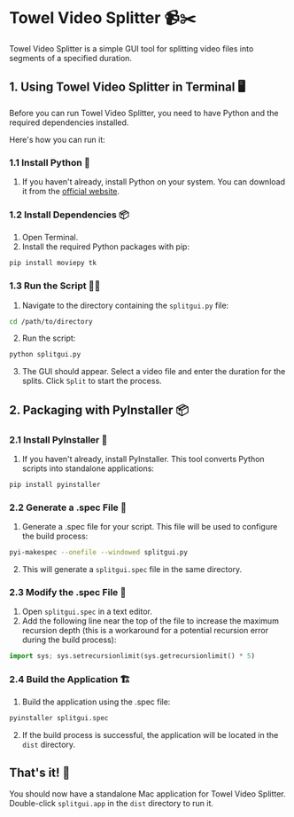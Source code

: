# Towel Video Splitter 📹✂️

Towel Video Splitter is a simple GUI tool for splitting video files into segments of a specified duration.

## 1. Using Towel Video Splitter in Terminal 🖥️

Before you can run Towel Video Splitter, you need to have Python and the required dependencies installed. 

Here's how you can run it:

### 1.1 Install Python 🐍

1. If you haven't already, install Python on your system. You can download it from the [official website](https://www.python.org/downloads/). 

### 1.2 Install Dependencies 📦

1. Open Terminal.
2. Install the required Python packages with pip:
```bash
pip install moviepy tk
```

### 1.3 Run the Script 🏃‍♀️

1. Navigate to the directory containing the `splitgui.py` file:
```bash
cd /path/to/directory
```
2. Run the script:
```bash
python splitgui.py
```
3. The GUI should appear. Select a video file and enter the duration for the splits. Click `Split` to start the process.

## 2. Packaging with PyInstaller 📦

### 2.1 Install PyInstaller 🧰

1. If you haven't already, install PyInstaller. This tool converts Python scripts into standalone applications:
```bash
pip install pyinstaller
```

### 2.2 Generate a .spec File 🔨

1. Generate a .spec file for your script. This file will be used to configure the build process:
```bash
pyi-makespec --onefile --windowed splitgui.py
```
2. This will generate a `splitgui.spec` file in the same directory.

### 2.3 Modify the .spec File 📝

1. Open `splitgui.spec` in a text editor.
2. Add the following line near the top of the file to increase the maximum recursion depth (this is a workaround for a potential recursion error during the build process):
```python
import sys; sys.setrecursionlimit(sys.getrecursionlimit() * 5)
```

### 2.4 Build the Application 🏗️

1. Build the application using the .spec file:
```bash
pyinstaller splitgui.spec
```
2. If the build process is successful, the application will be located in the `dist` directory.

## That's it! 🎉

You should now have a standalone Mac application for Towel Video Splitter. Double-click `splitgui.app` in the `dist` directory to run it.
